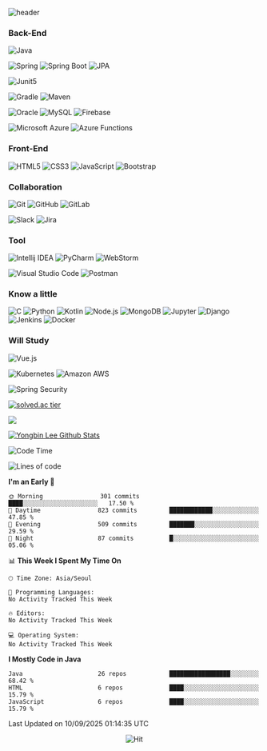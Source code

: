 ![header](https://capsule-render.vercel.app/api?type=soft&color=auto&height=130&section=header&text=Yongbin%20Lee&fontSize=60&animation=twinkling)

  
### Back-End
![Java](https://img.shields.io/badge/Java-007396.svg?&flat&logo=Java&logoColor=white)

![Spring](https://img.shields.io/badge/Spring-6DB33F.svg?&flat&logo=Spring&logoColor=white)
![Spring Boot](https://img.shields.io/badge/Spring%20Boot-6DB33F.svg?&flat&logo=Spring%20Boot&logoColor=white)
![JPA](https://img.shields.io/badge/JPA-6DB33F.svg?&flat&logo=JPA&logoColor=white)

![Junit5](https://img.shields.io/badge/JUnit5-25A162.svg?&flat&logo=JUnit5&logoColor=white)

![Gradle](https://img.shields.io/badge/Gradle-02303A.svg?&flat&logo=Gradle&logoColor=white)
![Maven](https://img.shields.io/badge/Maven-C71A36.svg?&flat&logo=Maven&logoColor=white)

![Oracle](https://img.shields.io/badge/Oracle-F80000.svg?&flat&logo=Oracle&logoColor=white)
![MySQL](https://img.shields.io/badge/MySQL-4479A1.svg?&flat&logo=MySQL&logoColor=white)
![Firebase](https://img.shields.io/badge/Firebase-FFCA28.svg?&flat&logo=Firebase&logoColor=white)

![Microsoft Azure](https://img.shields.io/badge/Microsoft%20Azure-0078D4.svg?&flat&logo=Microsoft%20Azure&logoColor=white)
![Azure Functions](https://img.shields.io/badge/Azure%20Functions-0062AD.svg?&flat&logo=Azure%20Functions&logoColor=white)

### Front-End
![HTML5](https://img.shields.io/badge/HTML5-E34F26.svg?&flat&logo=HTML5&logoColor=white)
![CSS3](https://img.shields.io/badge/CSS3-1572B6.svg?&flat&logo=CSS3&logoColor=white)
![JavaScript](https://img.shields.io/badge/JavaScript-F7DF1E.svg?&flat&logo=JavaScript&logoColor=white)
![Bootstrap](https://img.shields.io/badge/Bootstrap-7952B3.svg?&flat&logo=Bootstrap&logoColor=white)

### Collaboration
![Git](https://img.shields.io/badge/Git-F05032.svg?&flat&logo=Git&logoColor=white)
![GitHub](https://img.shields.io/badge/GitHub-181717.svg?&flat&logo=GitHub&logoColor=white)
![GitLab](https://img.shields.io/badge/GitLab-FCA121.svg?&flat&logo=GitLab&logoColor=white)

![Slack](https://img.shields.io/badge/Slack-4A154B.svg?&flat&logo=Slack&logoColor=white)
![Jira](https://img.shields.io/badge/Jira-0052CC.svg?&flat&logo=Jira&logoColor=white)

### Tool
![Intellij IDEA](https://img.shields.io/badge/Intellij%20IDEA-000000.svg?&flat&logo=Intellij%20IDEA&logoColor=white)
![PyCharm](https://img.shields.io/badge/PyCharm-000000.svg?&flat&logo=PyCharm&logoColor=white)
![WebStorm](https://img.shields.io/badge/WebStorm-000000.svg?&flat&logo=WebStorm&logoColor=white)

![Visual Studio Code](https://img.shields.io/badge/Visual%20Studio%20Code-007ACC.svg?&flat&logo=Visual%20Studio%20Code&logoColor=white)
![Postman](https://img.shields.io/badge/Postman-FF6C37.svg?&flat&logo=Postman&logoColor=white)

### Know a little
![C](https://img.shields.io/badge/C-A8B9CC.svg?&flat&logo=C&logoColor=white)
![Python](https://img.shields.io/badge/Python-3776AB.svg?&flat&logo=Python&logoColor=white)
![Kotlin](https://img.shields.io/badge/Kotlin-0095D5.svg?&flat&logo=Kotlin&logoColor=white)
![Node.js](https://img.shields.io/badge/Node.js-339933.svg?&flat&logo=Node.js&logoColor=white)
![MongoDB](https://img.shields.io/badge/MongoDB-47A248.svg?&flat&logo=MongoDB&logoColor=white)
![Jupyter](https://img.shields.io/badge/Jupyter-F37626.svg?&flat&logo=Jupyter&logoColor=white)
![Django](https://img.shields.io/badge/Django-092E20.svg?&flat&logo=Django&logoColor=white)
![Jenkins](https://img.shields.io/badge/Jenkins-D24939.svg?&flat&logo=Jenkins&logoColor=white)
![Docker](https://img.shields.io/badge/Docker-2496ED.svg?&flat&logo=Docker&logoColor=white)

### Will Study
![Vue.js](https://img.shields.io/badge/Vue.js-4FC08D.svg?&flat&logo=Vue.js&logoColor=white)

![Kubernetes](https://img.shields.io/badge/Kubernetes-326CE5.svg?&flat&logo=Kubernetes&logoColor=white)
![Amazon AWS](https://img.shields.io/badge/Amazon%20AWS-535D6C.svg?&flat&logo=Amazon%20AWS&logoColor=white)

![Spring Security](https://img.shields.io/badge/Spring%20Security-6DB33F.svg?&flat&logo=Spring%20Security&logoColor=white)

[![solved.ac tier](http://mazassumnida.wtf/api/v2/generate_badge?boj=bin3525)](https://solved.ac/bin3525)

<a href="https://opgc.me/#/users/yongbin3525" target="_blank"><img src="https://api.opgc.me/githubs/users/yongbin3525/tag/?theme=basic" /></a>

[![Yongbin Lee Github Stats](https://github-readme-stats.vercel.app/api?username=yongbin3525&hide_border=false&hide=contribs&count_private=true&show_icons=true&count_private=true&include_all_commits=true&custom_title=Github%20Stats)](https://github.com/anuraghazra/github-readme-stats)

<!--START_SECTION:waka-->
![Code Time](http://img.shields.io/badge/Code%20Time-1%2C009%20hrs%2022%20mins-blue)

![Lines of code](https://img.shields.io/badge/From%20Hello%20World%20I%27ve%20Written-1.6%20million%20lines%20of%20code-blue)

**I'm an Early 🐤** 

```text
🌞 Morning                301 commits         ████░░░░░░░░░░░░░░░░░░░░░   17.50 % 
🌆 Daytime                823 commits         ████████████░░░░░░░░░░░░░   47.85 % 
🌃 Evening                509 commits         ███████░░░░░░░░░░░░░░░░░░   29.59 % 
🌙 Night                  87 commits          █░░░░░░░░░░░░░░░░░░░░░░░░   05.06 % 
```


📊 **This Week I Spent My Time On** 

```text
🕑︎ Time Zone: Asia/Seoul

💬 Programming Languages: 
No Activity Tracked This Week

🔥 Editors: 
No Activity Tracked This Week

💻 Operating System: 
No Activity Tracked This Week
```

**I Mostly Code in Java** 

```text
Java                     26 repos            █████████████████░░░░░░░░   68.42 % 
HTML                     6 repos             ████░░░░░░░░░░░░░░░░░░░░░   15.79 % 
JavaScript               6 repos             ████░░░░░░░░░░░░░░░░░░░░░   15.79 % 
```




 Last Updated on 10/09/2025 01:14:35 UTC
<!--END_SECTION:waka-->

<!--<img src="https://activity-graph.herokuapp.com/graph?username=yongbin3525&theme=react-dark&bg_color=20232a&hide_border=true&line=8A87D0&color=918FE0">-->

<div align=center>

![Hit](https://hits.seeyoufarm.com/api/count/incr/badge.svg?url=https%3A%2F%2Fgithub.com%2Fyongbin3525&count_bg=%23ED6DA3&title_bg=%2386757E&icon=github.svg&icon_color=%23E1DEDE&title=hits&edge_flat=false)
  
  
</div>



